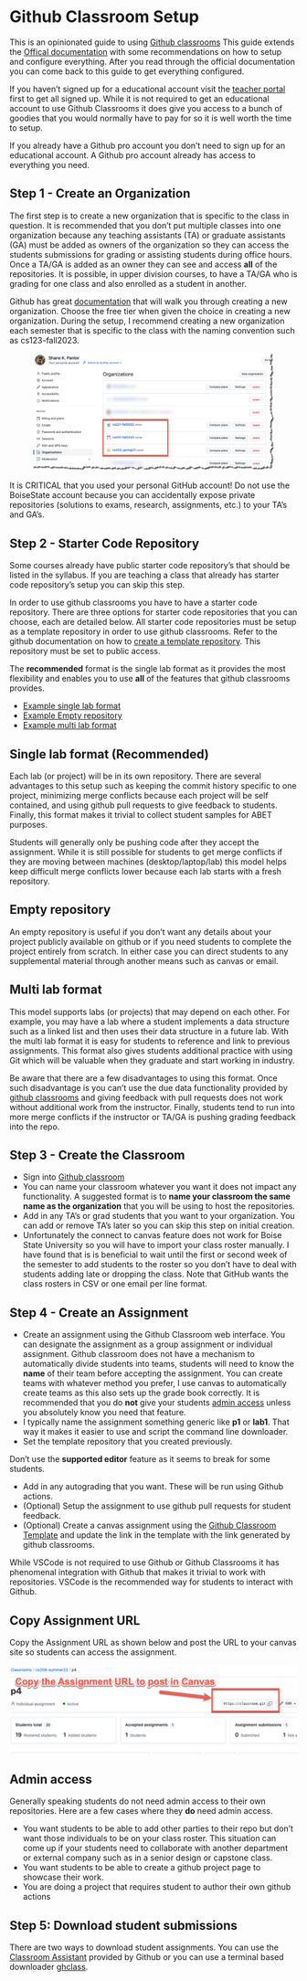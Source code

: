# Github Classroom Setup

This is an opinionated guide to using [Github
classrooms](https://classroom.github.com) This guide extends the
[Offical documentation](https://docs.github.com/en/education/manage-coursework-with-github-classroom/teach-with-github-classroom/manage-classrooms)
with some recommendations on how to setup and configure everything.
After you read through the official documentation you can come back to
this guide to get everything configured.

If you haven’t signed up for a educational account visit the [teacher
portal](https://education.github.com/teachers) first to get all signed
up. While it is not required to get an educational account to use Github
Classrooms it does give you access to a bunch of goodies that you would
normally have to pay for so it is well worth the time to setup.

If you already have a Github pro account you don’t need to sign up for
an educational account. A Github pro account already has access to
everything you need.

## Step 1 - Create an Organization

The first step is to create a new organization that is specific to the
class in question. It is recommended that you don’t put multiple classes
into one organization because any teaching assistants (TA) or graduate
assistants (GA) must be added as owners of the organization so they can
access the students submissions for grading or assisting students during
office hours. Once a TA/GA is added as an owner they can see and access
**all** of the repositories. It is possible, in upper division courses,
to have a TA/GA who is grading for one class and also enrolled as a
student in another.

Github has great
[documentation](https://docs.github.com/en/free-pro-team@latest/github/setting-up-and-managing-organizations-and-teams/creating-a-new-organization-from-scratch)
that will walk you through creating a new organization. Choose the free
tier when given the choice in creating a new organization. During the
setup, I recommend creating a new organization each semester that is
specific to the class with the naming convention such as cs123-fall2023.

<figure>
<img src="images/github-orgs.png" alt="Github Orgs" />
</figure>

It is CRITICAL that you used your personal GitHub account! Do not use
the BoiseState account because you can accidentally expose private
repositories (solutions to exams, research, assignments, etc.) to your
TA’s and GA’s.

## Step 2 - Starter Code Repository

Some courses already have public starter code repository’s that should
be listed in the syllabus. If you are teaching a class that already has
starter code repository’s setup you can skip this step.

In order to use github classrooms you have to have a starter code
repository. There are three options for starter code repositories that
you can choose, each are detailed below. All starter code repositories
must be setup as a template repository in order to use github
classrooms. Refer to the github documentation on how to
[create a template repository](https://docs.github.com/en/repositories/creating-and-managing-repositories/creating-a-template-repository).
This repository must be set to public access.

The **recommended** format is the single lab format as it provides the
most flexibility and enables you to use **all** of the features that
github classrooms provides.

- [Example single lab format](https://github.com/shanep/os-p3-starter)
- [Example Empty repository](https://github.com/shanep/github-classroom-blank-starter)
- [Example multi lab format](https://github.com/shanep/github-classroom-multi-lab)

## Single lab format (Recommended)

Each lab (or project) will be in its own repository. There are several
advantages to this setup such as keeping the commit history specific to
one project, minimizing merge conflicts because each project will be
self contained, and using github pull requests to give feedback to
students. Finally, this format makes it trivial to collect student
samples for ABET purposes.

Students will generally only be pushing code after they accept the
assignment. While it is still possible for students to get merge
conflicts if they are moving between machines (desktop/laptop/lab) this
model helps keep difficult merge conflicts lower because each lab starts
with a fresh repository.

## Empty repository

An empty repository is useful if you don’t want any details about your
project publicly available on github or if you need students to complete
the project entirely from scratch. In either case you can direct
students to any supplemental material through another means such as
canvas or email.

## Multi lab format

This model supports labs (or projects) that may depend on each other.
For example, you may have a lab where a student implements a data
structure such as a linked list and then uses their data structure in a
future lab. With the multi lab format it is easy for students to
reference and link to previous assignments. This format also gives
students additional practice with using Git which will be valuable when
they graduate and start working in industry.

Be aware that there are a few disadvantages to using this format. Once
such disadvantage is you can’t use the due data functionality provided
by [github classrooms](https://classroom.github.com/) and giving
feedback with pull requests does not work without additional work from
the instructor. Finally, students tend to run into more merge conflicts
if the instructor or TA/GA is pushing grading feedback into the repo.

## Step 3 - Create the Classroom

- Sign into [Github classroom](https://classroom.github.com)
- You can name your classroom whatever you want it does not impact any
  functionality. A suggested format is to **name your classroom the same name as
  the organization** that you will be using to host the repositories.
- Add in any TA’s or grad students that you want to your organization. You can
  add or remove TA’s later so you can skip this step on initial creation.
- Unfortunately the connect to canvas feature does not work for Boise State
  University so you will have to import your class roster manually. I have found
  that is is beneficial to wait until the first or second week of the semester
  to add students to the roster so you don’t have to deal with students adding
  late or dropping the class. Note that GitHub wants the class rosters in CSV or
  one email per line format.

## Step 4 - Create an Assignment

- Create an assignment using the Github Classroom web interface. You
    can designate the assignment as a group assignment or individual
    assignment. Github classroom does not have a mechanism to
    automatically divide students into teams, students will need to know
    the **name** of their team before accepting the assignment. You can
    create teams with whatever method you prefer, I use canvas to
    automatically create teams as this also sets up the grade book
    correctly. It is recommended that you do **not** give your students
    [admin access](#_admin_access) unless you absolutely know you need
    that feature.
- I typically name the assignment something generic like **p1** or
    **lab1**. That way it makes it easier to use and script the command
    line downloader.
- Set the template repository that you created previously.

Don’t use the **supported editor** feature as it seems to break for some
students.

- Add in any autograding that you want. These will be run using Github
    actions.
- (Optional) Setup the assignment to use github pull requests for
    student feedback.
- (Optional) Create a canvas assignment using the [Github Classroom
    Template](https://lor.instructure.com/resources/9b6484a4aa864d979cf0506e468c6052?shared)
    and update the link in the template with the link generated by
    github classrooms.

While VSCode is not required to use Github or Github Classrooms it has
phenomenal integration with Github that makes it trivial to work with
repositories. VSCode is the recommended way for students to interact
with Github.

## Copy Assignment URL

Copy the Assignment URL as shown below and post the URL to your canvas
site so students can access the assignment.

![Classroom assignment url](images/github-classroom-assignment-url.png)

## Admin access

Generally speaking students do not need admin access to their own
repositories. Here are a few cases where they **do** need admin access.

- You want students to be able to add other parties to their repo but
    don’t want those individuals to be on your class roster. This
    situation can come up if your students need to collaborate with
    another department or external company such as in a senior design or
    capstone class.
- You want students to be able to create a github project page to
    showcase their work.
- You are doing a project that requires student to author their own
    github actions

## Step 5: Download student submissions

There are two ways to download student assignments. You can use the
[Classroom Assistant](https://classroom.github.com/assistant) provided
by Github or you can use a terminal based downloader
[ghclass](https://github.com/shanep/ghclass).
